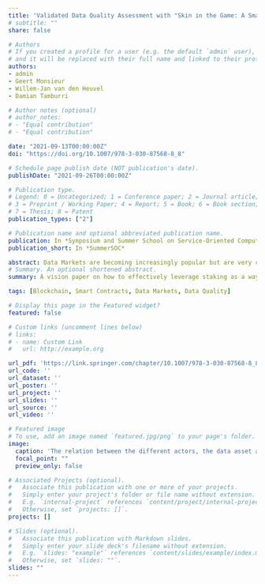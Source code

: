 ```yaml
---
title: 'Validated Data Quality Assessment with "Skin in the Game: A Smart Contract Approach'
# subtitle: ""
share: false

# Authors
# If you created a profile for a user (e.g. the default `admin` user), write the username (folder name) here
# and it will be replaced with their full name and linked to their profile.
authors:
- admin
- Geert Monsieur
- Willem-Jan van den Heuvel
- Damian Tamburri

# Author notes (optional)
# author_notes:
# - "Equal contribution"
# - "Equal contribution"

date: "2021-09-13T00:00:00Z"
doi: "https://doi.org/10.1007/978-3-030-87568-8_8"

# Schedule page publish date (NOT publication's date).
publishDate: "2021-09-26T00:00:00Z"

# Publication type.
# Legend: 0 = Uncategorized; 1 = Conference paper; 2 = Journal article;
# 3 = Preprint / Working Paper; 4 = Report; 5 = Book; 6 = Book section;
# 7 = Thesis; 8 = Patent
publication_types: ["2"]

# Publication name and optional abbreviated publication name.
publication: In *Symposium and Summer School on Service-Oriented Computing*
publication_short: In *SummerSOC*

abstract: Data Markets are becoming increasingly popular but are very challenging to deploy and maintain successfully. We discuss some of the challenges related to the success of data markets, focusing particularly on the diverse challenge of assessing data quality. We introduce a novel, holistic approach whereby a blockchain-based smart contract called a Quality Assessment contract allows an actor called the quality assessor to assess the quality of a data asset, provide immutable proof of their efforts on the blockchain, and get rewarded for their efforts proportionally to the value of their quality assessment efforts. We discuss how such an approach could be used in practice to assess the quality of different data assets and discuss some architectural considerations for using a quality assessment contract.
# Summary. An optional shortened abstract.
summary: A vision paper on how to effectively leverage staking as a way to make use of human expertise in blockchain environments.

tags: [Blockchain, Smart Contracts, Data Markets, Data Quality]

# Display this page in the Featured widget?
featured: false

# Custom links (uncomment lines below)
# links:
# - name: Custom Link
#   url: http://example.org

url_pdf: 'https://link.springer.com/chapter/10.1007/978-3-030-87568-8_8'
url_code: ''
url_dataset: ''
url_poster: ''
url_project: ''
url_slides: ''
url_source: ''
url_video: ''

# Featured image
# To use, add an image named `featured.jpg/png` to your page's folder.
image:
  caption: 'The relation between the different actors, the data asset and the QA contract in the data market ecosystem.'
  focal_point: ""
  preview_only: false

# Associated Projects (optional).
#   Associate this publication with one or more of your projects.
#   Simply enter your project's folder or file name without extension.
#   E.g. `internal-project` references `content/project/internal-project/index.md`.
#   Otherwise, set `projects: []`.
projects: []

# Slides (optional).
#   Associate this publication with Markdown slides.
#   Simply enter your slide deck's filename without extension.
#   E.g. `slides: "example"` references `content/slides/example/index.md`.
#   Otherwise, set `slides: ""`.
slides: ""
---
```


<!-- Supplementary notes can be added here, including [code, math, and images](https://wowchemy.com/docs/writing-markdown-latex/). -->
